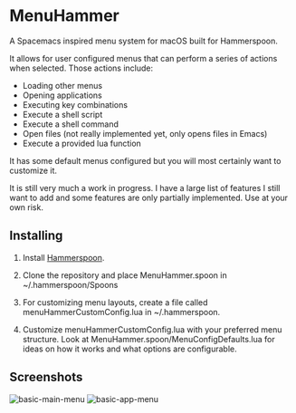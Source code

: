 # MenuHammer
A Spacemacs inspired menu system for macOS built for Hammerspoon.  

It allows for user configured menus that can perform a series of actions when selected.  Those actions include:
- Loading other menus
- Opening applications
- Executing key combinations
- Execute a shell script
- Execute a shell command
- Open files (not really implemented yet, only opens files in Emacs)
- Execute a provided lua function

It has some default menus configured but you will most certainly want to customize it.

It is still very much a work in progress.  I have a large list of features I still want to add and some features are only partially implemented.  Use at your own risk.

## Installing

1. Install [Hammerspoon](http://www.hammerspoon.org/).

2. Clone the repository and place MenuHammer.spoon in ~/.hammerspoon/Spoons

3. For customizing menu layouts, create a file called menuHammerCustomConfig.lua in ~/.hammerspoon.

4. Customize menuHammerCustomConfig.lua with your preferred menu structure.  Look at MenuHammer.spoon/MenuConfigDefaults.lua for ideas on how it works and what options are configurable.

## Screenshots

![basic-main-menu](https://github.com/FryJay/MenuHammer/blob/master/screenshots/MenuHammer-basic-menu.png)
![basic-app-menu](https://github.com/FryJay/MenuHammer/blob/master/screenshots/MenuHammer-app-menu.png)

